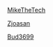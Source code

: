 [MikeTheTech](https://github.com/itsmikethetech/)

[Zjoasan](https://github.com/zjoasan)

[Bud3699](https://github.com/bud3699)
